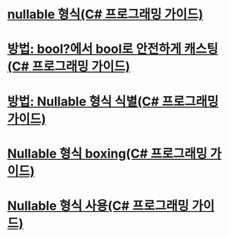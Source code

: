 # [nullable 형식(C# 프로그래밍 가이드)](index.md)
# [방법: bool?에서 bool로 안전하게 캐스팅(C# 프로그래밍 가이드)](how-to-safely-cast-from-bool-to-bool.md)
# [방법: Nullable 형식 식별(C# 프로그래밍 가이드)](how-to-identify-a-nullable-type.md)
# [Nullable 형식 boxing(C# 프로그래밍 가이드)](boxing-nullable-types.md)
# [Nullable 형식 사용(C# 프로그래밍 가이드)](using-nullable-types.md)
